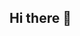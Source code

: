 ## Hi there 👋

<!--
**disco857/disco857** is a ✨ _special_ ✨ repository because its `README.md` (this file) appears on your GitHub profile.

Here are some ideas to get you started:

- 🔭 I’m currently working on ...
- 🌱 I’m currently learning ...
- 👯 I’m looking to collaborate on ...
- 🤔 I’m looking for help with ...
- 💬 Ask me about ...
##- 📫 How to reach me: 2400010964@stu.pku.edu.cn
- 😄 Pronouns: ...
- ⚡ Fun fact: ...
-->
